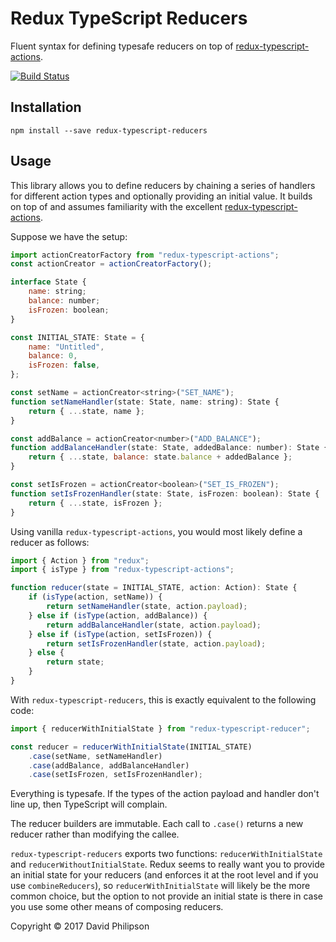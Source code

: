 # Redux TypeScript Reducers

Fluent syntax for defining typesafe reducers on top of [redux-typescript-actions](https://github.com/aikoven/redux-typescript-actions).

[![Build Status](https://travis-ci.org/dphilipson/redux-typescript-reducers.svg?branch=master)](https://travis-ci.org/dphilipson/redux-typescript-reducers)

## Installation

```
npm install --save redux-typescript-reducers
```

## Usage

This library allows you to define reducers by chaining a series of handlers for different action
types and optionally providing an initial value. It builds on top of and assumes familiarity with
the excellent [redux-typescript-actions](https://github.com/aikoven/redux-typescript-actions).

Suppose we have the setup:
``` javascript
import actionCreatorFactory from "redux-typescript-actions";
const actionCreator = actionCreatorFactory();

interface State {
    name: string;
    balance: number;
    isFrozen: boolean;
}

const INITIAL_STATE: State = {
    name: "Untitled",
    balance: 0,
    isFrozen: false,
};

const setName = actionCreator<string>("SET_NAME");
function setNameHandler(state: State, name: string): State {
    return { ...state, name };
}

const addBalance = actionCreator<number>("ADD_BALANCE");
function addBalanceHandler(state: State, addedBalance: number): State {
    return { ...state, balance: state.balance + addedBalance };
}

const setIsFrozen = actionCreator<boolean>("SET_IS_FROZEN");
function setIsFrozenHandler(state: State, isFrozen: boolean): State {
    return { ...state, isFrozen };
}
```
Using vanilla `redux-typescript-actions`, you would most likely define a reducer as follows:
``` javascript
import { Action } from "redux";
import { isType } from "redux-typescript-actions";

function reducer(state = INITIAL_STATE, action: Action): State {
    if (isType(action, setName)) {
        return setNameHandler(state, action.payload);
    } else if (isType(action, addBalance)) {
        return addBalanceHandler(state, action.payload);
    } else if (isType(action, setIsFrozen)) {
        return setIsFrozenHandler(state, action.payload);
    } else {
        return state;
    }
}
```
With `redux-typescript-reducers`, this is exactly equivalent to the following code:
``` javascript
import { reducerWithInitialState } from "redux-typescript-reducer";

const reducer = reducerWithInitialState(INITIAL_STATE)
    .case(setName, setNameHandler)
    .case(addBalance, addBalanceHandler)
    .case(setIsFrozen, setIsFrozenHandler);
```
Everything is typesafe. If the types of the action payload and handler don't line up, then
TypeScript will complain.

The reducer builders are immutable. Each call to `.case()` returns a new reducer rather than
modifying the callee.

`redux-typescript-reducers` exports two functions: `reducerWithInitialState` and
`reducerWithoutInitialState`. Redux seems to really want you to provide an initial state for your
reducers (and enforces it at the root level and if you use `combineReducers`), so
`reducerWithInitialState` will likely be the more common choice, but the option to not provide an
initial state is there in case you use some other means of composing reducers.

Copyright © 2017 David Philipson
